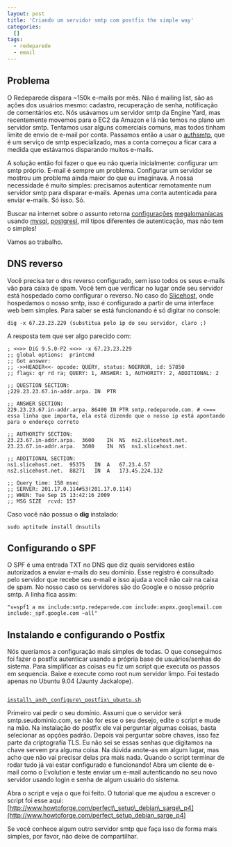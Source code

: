 ```yaml
--- 
layout: post
title: 'Criando um servidor smtp com postfix the simple way'
categories: 
  []
tags:
  - redeparede
  - email
---
```



## Problema

O Redeparede dispara ~150k e-mails por mês. Não é mailing list, são as ações dos usuários mesmo: cadastro, recuperação de senha, notificação de comentários etc. Nós usávamos um servidor smtp da Engine Yard, mas recentemente movemos para o EC2 da Amazon e lá não temos no plano um servidor smtp. Tentamos usar alguns comerciais comuns, mas todos tinham limite de envio de e-mail por conta. Passamos então a usar o [authsmtp](http://www.authsmtp.com), que é um serviço de smtp especializado, mas a conta começou a ficar cara a medida que estávamos disparando muitos e-mails.

A solução então foi fazer o que eu não queria inicialmente: configurar um smtp próprio. E-mail é sempre um problema. Configurar um servidor se mostrou um problema ainda maior do que eu imaginava. A nossa necessidade é muito simples: precisamos autenticar remotamente num servidor smtp para disparar e-mails. Apenas uma conta autenticada para enviar e-mails. Só isso. Só.

Buscar na internet sobre o assunto retorna [configurações][a1] [megalomaníacas][a2] usando [mysql][a3], [postgresl][a4], mil tipos diferentes de autenticação, mas não tem o simples!

[a1]: http://virtual01.lncc.br/~licht/linux/servidores.postfix.arq.html
[a2]: http://www.unitednerds.org/thefallen/docs/index.php?area=Postfix&tuto=Postfix-Postfix_SASL_POP3_Virtual
[a3]: http://articles.slicehost.com/2008/9/2/mail-server-configuring-postfix-to-use-mysql-part-2
[a4]: http://codepoets.co.uk/postfixadmin-postgresql-courier-squirrelmail-debian-etch-howto-tutorial

Vamos ao trabalho.

## DNS reverso

Você precisa ter o dns reverso configurado, sem isso todos os seus e-mails vão para caixa de spam. Você tem que verificar no lugar onde seu servidor está hospedado como configurar o reverso. No caso do [Slicehost](http://slicehost.com), onde hospedamos o nosso smtp, isso é configurado a partir de uma interface web bem simples. Para saber se está funcionando é só digitar no console:

    dig -x 67.23.23.229 (substitua pelo ip do seu servidor, claro ;)

A resposta tem que ser algo parecido com:

    ; <<>> DiG 9.5.0-P2 <<>> -x 67.23.23.229
    ;; global options:  printcmd
    ;; Got answer:
    ;; ->>HEADER<<- opcode: QUERY, status: NOERROR, id: 57850
    ;; flags: qr rd ra; QUERY: 1, ANSWER: 1, AUTHORITY: 2, ADDITIONAL: 2

    ;; QUESTION SECTION:
    ;229.23.23.67.in-addr.arpa.	IN	PTR

    ;; ANSWER SECTION:
    229.23.23.67.in-addr.arpa. 86400 IN	PTR	smtp.redeparede.com. # <=== essa linha que importa, ela está dizendo que o nosso ip está apontando para o endereço correto

    ;; AUTHORITY SECTION:
    23.23.67.in-addr.arpa.	3600	IN	NS	ns2.slicehost.net.
    23.23.67.in-addr.arpa.	3600	IN	NS	ns1.slicehost.net.

    ;; ADDITIONAL SECTION:
    ns1.slicehost.net.	95375	IN	A	67.23.4.57
    ns2.slicehost.net.	88271	IN	A	173.45.224.132

    ;; Query time: 158 msec
    ;; SERVER: 201.17.0.114#53(201.17.0.114)
    ;; WHEN: Tue Sep 15 13:42:16 2009
    ;; MSG SIZE  rcvd: 157

Caso você não possua o __dig__ instalado:

    sudo aptitude install dnsutils

## Configurando o SPF

O SPF é uma entrada TXT no DNS que diz quais servidores estão autorizados a enviar e-mails do seu domínio. Esse registro é consultado pelo servidor que recebe seu e-mail e isso ajuda a você não cair na caixa de spam. No nosso caso os servidores são do Google e o nosso próprio smtp. A linha fica assim:

    "v=spf1 a mx include:smtp.redeparede.com include:aspmx.googlemail.com include:_spf.google.com ~all"

## Instalando e configurando o Postfix

Nós queríamos a configuração mais simples de todas. O que conseguimos foi fazer o postfix autenticar usando a própria base de usuários/senhas do sistema. Para simplificar as coisas eu fiz um script que executa os passos em sequencia. Baixe e execute como root num servidor limpo. Foi testado apenas no Ubuntu 9.04 (Jaunty Jackalope).

<code>
<a href="/assets/images/2009/9/15/install_and_configure_postfix_ubuntu.sh">install\_and\_configure\_postfix\_ubuntu.sh</a>
</code>

Primeiro vai pedir o seu domínio. Assumi que o servidor será smtp.seudominio.com, se não for esse o seu desejo, edite o script e mude na mão. Na instalação do postfix ele vai perguntar algumas coisas, basta selecionar as opções padrão. Depois vai perguntar sobre chaves, isso faz parte da criptografia TLS. Eu não sei se essas senhas que digitamos na chave servem pra alguma coisa. Na dúvida anote-as em algum lugar, mas acho que não vai precisar delas pra mais nada. Quando o script terminar de rodar tudo já vai estar configurado e funcionando! Abra um cliente de e-mail como o Evolution e teste enviar um e-mail autenticando no seu novo servidor usando login e senha de algum usuário do sistema.

Abra o script e veja o que foi feito. O tutorial que me ajudou a escrever o script foi esse aqui: [http://www.howtoforge.com/perfect\_setup\_debian\_sarge\_p4](http://www.howtoforge.com/perfect_setup_debian_sarge_p4)

Se você conhece algum outro servidor smtp que faça isso de forma mais simples, por favor, não deixe de compartilhar.




